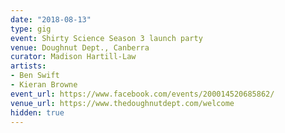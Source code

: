 ```yaml
---
date: "2018-08-13"
type: gig
event: Shirty Science Season 3 launch party
venue: Doughnut Dept., Canberra
curator: Madison Hartill-Law
artists:
- Ben Swift
- Kieran Browne
event_url: https://www.facebook.com/events/200014520685862/
venue_url: https://www.thedoughnutdept.com/welcome
hidden: true
---
```

